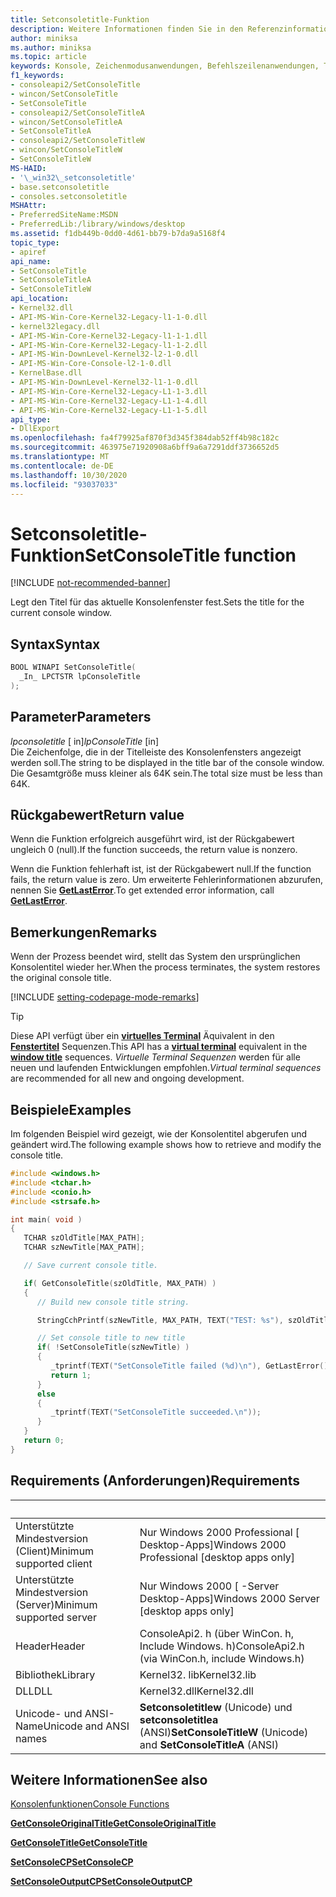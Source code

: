 ```yaml
---
title: Setconsoletitle-Funktion
description: Weitere Informationen finden Sie in den Referenzinformationen zur setconsoletitle-Funktion, mit der der Titel für das aktuelle Konsolenfenster festgelegt wird.
author: miniksa
ms.author: miniksa
ms.topic: article
keywords: Konsole, Zeichenmodusanwendungen, Befehlszeilenanwendungen, Terminalanwendungen, Konsolen-API
f1_keywords:
- consoleapi2/SetConsoleTitle
- wincon/SetConsoleTitle
- SetConsoleTitle
- consoleapi2/SetConsoleTitleA
- wincon/SetConsoleTitleA
- SetConsoleTitleA
- consoleapi2/SetConsoleTitleW
- wincon/SetConsoleTitleW
- SetConsoleTitleW
MS-HAID:
- '\_win32\_setconsoletitle'
- base.setconsoletitle
- consoles.setconsoletitle
MSHAttr:
- PreferredSiteName:MSDN
- PreferredLib:/library/windows/desktop
ms.assetid: f1db449b-0dd0-4d61-bb79-b7da9a5168f4
topic_type:
- apiref
api_name:
- SetConsoleTitle
- SetConsoleTitleA
- SetConsoleTitleW
api_location:
- Kernel32.dll
- API-MS-Win-Core-Kernel32-Legacy-l1-1-0.dll
- kernel32legacy.dll
- API-MS-Win-Core-Kernel32-Legacy-l1-1-1.dll
- API-MS-Win-Core-Kernel32-Legacy-l1-1-2.dll
- API-MS-Win-DownLevel-Kernel32-l2-1-0.dll
- API-MS-Win-Core-Console-l2-1-0.dll
- KernelBase.dll
- API-MS-Win-DownLevel-Kernel32-l1-1-0.dll
- API-MS-Win-Core-Kernel32-Legacy-L1-1-3.dll
- API-MS-Win-Core-Kernel32-Legacy-L1-1-4.dll
- API-MS-Win-Core-Kernel32-Legacy-L1-1-5.dll
api_type:
- DllExport
ms.openlocfilehash: fa4f79925af870f3d345f384dab52ff4b98c182c
ms.sourcegitcommit: 463975e71920908a6bff9a6a7291ddf3736652d5
ms.translationtype: MT
ms.contentlocale: de-DE
ms.lasthandoff: 10/30/2020
ms.locfileid: "93037033"
---
```

# <a name="setconsoletitle-function"></a><span data-ttu-id="b1495-104">Setconsoletitle-Funktion</span><span class="sxs-lookup"><span data-stu-id="b1495-104">SetConsoleTitle function</span></span>

[!INCLUDE [not-recommended-banner](./includes/not-recommended-banner.md)]

<span data-ttu-id="b1495-105">Legt den Titel für das aktuelle Konsolenfenster fest.</span><span class="sxs-lookup"><span data-stu-id="b1495-105">Sets the title for the current console window.</span></span>

## <a name="syntax"></a><span data-ttu-id="b1495-106">Syntax</span><span class="sxs-lookup"><span data-stu-id="b1495-106">Syntax</span></span>

```C
BOOL WINAPI SetConsoleTitle(
  _In_ LPCTSTR lpConsoleTitle
);
```

## <a name="parameters"></a><span data-ttu-id="b1495-107">Parameter</span><span class="sxs-lookup"><span data-stu-id="b1495-107">Parameters</span></span>

<span data-ttu-id="b1495-108">*lpconsoletitle* \[ in\]</span><span class="sxs-lookup"><span data-stu-id="b1495-108">*lpConsoleTitle* \[in\]</span></span>  
<span data-ttu-id="b1495-109">Die Zeichenfolge, die in der Titelleiste des Konsolenfensters angezeigt werden soll.</span><span class="sxs-lookup"><span data-stu-id="b1495-109">The string to be displayed in the title bar of the console window.</span></span> <span data-ttu-id="b1495-110">Die Gesamtgröße muss kleiner als 64K sein.</span><span class="sxs-lookup"><span data-stu-id="b1495-110">The total size must be less than 64K.</span></span>

## <a name="return-value"></a><span data-ttu-id="b1495-111">Rückgabewert</span><span class="sxs-lookup"><span data-stu-id="b1495-111">Return value</span></span>

<span data-ttu-id="b1495-112">Wenn die Funktion erfolgreich ausgeführt wird, ist der Rückgabewert ungleich 0 (null).</span><span class="sxs-lookup"><span data-stu-id="b1495-112">If the function succeeds, the return value is nonzero.</span></span>

<span data-ttu-id="b1495-113">Wenn die Funktion fehlerhaft ist, ist der Rückgabewert null.</span><span class="sxs-lookup"><span data-stu-id="b1495-113">If the function fails, the return value is zero.</span></span> <span data-ttu-id="b1495-114">Um erweiterte Fehlerinformationen abzurufen, nennen Sie [**GetLastError**](https://msdn.microsoft.com/library/windows/desktop/ms679360).</span><span class="sxs-lookup"><span data-stu-id="b1495-114">To get extended error information, call [**GetLastError**](https://msdn.microsoft.com/library/windows/desktop/ms679360).</span></span>

## <a name="remarks"></a><span data-ttu-id="b1495-115">Bemerkungen</span><span class="sxs-lookup"><span data-stu-id="b1495-115">Remarks</span></span>

<span data-ttu-id="b1495-116">Wenn der Prozess beendet wird, stellt das System den ursprünglichen Konsolentitel wieder her.</span><span class="sxs-lookup"><span data-stu-id="b1495-116">When the process terminates, the system restores the original console title.</span></span>

[!INCLUDE [setting-codepage-mode-remarks](./includes/setting-codepage-mode-remarks.md)]

> [!TIP]
> <span data-ttu-id="b1495-117">Diese API verfügt über ein **[virtuelles Terminal](console-virtual-terminal-sequences.md)** Äquivalent in den **[Fenstertitel](console-virtual-terminal-sequences.md#window-title)** Sequenzen.</span><span class="sxs-lookup"><span data-stu-id="b1495-117">This API has a **[virtual terminal](console-virtual-terminal-sequences.md)** equivalent in the **[window title](console-virtual-terminal-sequences.md#window-title)** sequences.</span></span> <span data-ttu-id="b1495-118">_Virtuelle Terminal Sequenzen_ werden für alle neuen und laufenden Entwicklungen empfohlen.</span><span class="sxs-lookup"><span data-stu-id="b1495-118">_Virtual terminal sequences_ are recommended for all new and ongoing development.</span></span>

## <a name="examples"></a><span data-ttu-id="b1495-119">Beispiele</span><span class="sxs-lookup"><span data-stu-id="b1495-119">Examples</span></span>

<span data-ttu-id="b1495-120">Im folgenden Beispiel wird gezeigt, wie der Konsolentitel abgerufen und geändert wird.</span><span class="sxs-lookup"><span data-stu-id="b1495-120">The following example shows how to retrieve and modify the console title.</span></span>

```C
#include <windows.h>
#include <tchar.h>
#include <conio.h>
#include <strsafe.h>

int main( void )
{
   TCHAR szOldTitle[MAX_PATH];
   TCHAR szNewTitle[MAX_PATH];

   // Save current console title.

   if( GetConsoleTitle(szOldTitle, MAX_PATH) )
   {
      // Build new console title string.

      StringCchPrintf(szNewTitle, MAX_PATH, TEXT("TEST: %s"), szOldTitle);

      // Set console title to new title
      if( !SetConsoleTitle(szNewTitle) )
      {
         _tprintf(TEXT("SetConsoleTitle failed (%d)\n"), GetLastError());
         return 1;
      }
      else
      {
         _tprintf(TEXT("SetConsoleTitle succeeded.\n"));
      }
   }
   return 0;
}
```

## <a name="requirements"></a><span data-ttu-id="b1495-121">Requirements (Anforderungen)</span><span class="sxs-lookup"><span data-stu-id="b1495-121">Requirements</span></span>

| &nbsp; | &nbsp; |
|-|-|
| <span data-ttu-id="b1495-122">Unterstützte Mindestversion (Client)</span><span class="sxs-lookup"><span data-stu-id="b1495-122">Minimum supported client</span></span> | <span data-ttu-id="b1495-123">Nur Windows 2000 Professional \[ Desktop-Apps\]</span><span class="sxs-lookup"><span data-stu-id="b1495-123">Windows 2000 Professional \[desktop apps only\]</span></span> |
| <span data-ttu-id="b1495-124">Unterstützte Mindestversion (Server)</span><span class="sxs-lookup"><span data-stu-id="b1495-124">Minimum supported server</span></span> | <span data-ttu-id="b1495-125">Nur Windows 2000 \[ -Server Desktop-Apps\]</span><span class="sxs-lookup"><span data-stu-id="b1495-125">Windows 2000 Server \[desktop apps only\]</span></span> |
| <span data-ttu-id="b1495-126">Header</span><span class="sxs-lookup"><span data-stu-id="b1495-126">Header</span></span> | <span data-ttu-id="b1495-127">ConsoleApi2. h (über WinCon. h, Include Windows. h)</span><span class="sxs-lookup"><span data-stu-id="b1495-127">ConsoleApi2.h (via WinCon.h, include Windows.h)</span></span> |
| <span data-ttu-id="b1495-128">Bibliothek</span><span class="sxs-lookup"><span data-stu-id="b1495-128">Library</span></span> | <span data-ttu-id="b1495-129">Kernel32. lib</span><span class="sxs-lookup"><span data-stu-id="b1495-129">Kernel32.lib</span></span> |
| <span data-ttu-id="b1495-130">DLL</span><span class="sxs-lookup"><span data-stu-id="b1495-130">DLL</span></span> | <span data-ttu-id="b1495-131">Kernel32.dll</span><span class="sxs-lookup"><span data-stu-id="b1495-131">Kernel32.dll</span></span> |
| <span data-ttu-id="b1495-132">Unicode- und ANSI-Name</span><span class="sxs-lookup"><span data-stu-id="b1495-132">Unicode and ANSI names</span></span> | <span data-ttu-id="b1495-133">**Setconsoletitlew** (Unicode) und **setconsoletitlea** (ANSI)</span><span class="sxs-lookup"><span data-stu-id="b1495-133">**SetConsoleTitleW** (Unicode) and **SetConsoleTitleA** (ANSI)</span></span> |

## <a name="see-also"></a><span data-ttu-id="b1495-134">Weitere Informationen</span><span class="sxs-lookup"><span data-stu-id="b1495-134">See also</span></span>

[<span data-ttu-id="b1495-135">Konsolenfunktionen</span><span class="sxs-lookup"><span data-stu-id="b1495-135">Console Functions</span></span>](console-functions.md)

[<span data-ttu-id="b1495-136">**GetConsoleOriginalTitle**</span><span class="sxs-lookup"><span data-stu-id="b1495-136">**GetConsoleOriginalTitle**</span></span>](getconsoleoriginaltitle.md)

[<span data-ttu-id="b1495-137">**GetConsoleTitle**</span><span class="sxs-lookup"><span data-stu-id="b1495-137">**GetConsoleTitle**</span></span>](getconsoletitle.md)

[<span data-ttu-id="b1495-138">**SetConsoleCP**</span><span class="sxs-lookup"><span data-stu-id="b1495-138">**SetConsoleCP**</span></span>](setconsolecp.md)

[<span data-ttu-id="b1495-139">**SetConsoleOutputCP**</span><span class="sxs-lookup"><span data-stu-id="b1495-139">**SetConsoleOutputCP**</span></span>](setconsoleoutputcp.md)
